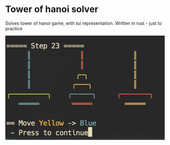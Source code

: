# Tower of hanoi solver
Solves tower of hanoi game, with tui representation.
Written in rust - just to practice

![Screenshot](docs/screen_1.png "Screenshot")